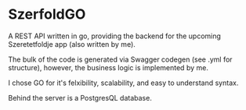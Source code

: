 # SzerfoldGO
A REST API written in go, providing the backend for the upcoming Szeretetfoldje app (also written by me).

The bulk of the code is generated via Swagger codegen (see .yml for structure), however, the business logic is implemented by me.

I chose GO for it's felxibility, scalability, and easy to understand syntax.

Behind the server is a PostgresQL database. 
